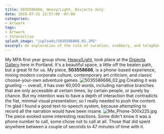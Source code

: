 ```yaml
---
title: 5035586666, Heavy/Light, Disjecta July
date: 2019-07-31 13:57:00 -07:00
categories:
- Artwork
tags:
- Artwork
- Interactive
splash_image: "/uploads/5035586666_01.JPG"
excerpt: An exploration of the role of curation, snobbery, and telephones in the gallery.
---
```

My MFA first year group show, [Heavy/Light](https://web.archive.org/web/20141229073401/http://heavy-light.com/), took place at the [Disjecta Gallery](http://disjecta.org/) here in Portland. It's a beautiful space, a little off the beaten path, but a great fit for us.
My piece, **503558666**, is a phone-based experience, mixing modern corporate culture, contemporary art criticism, and classic choose-your-own adventure games.
![5035586666_02.jpg](/uploads/5035586666_02.jpg)
Creating it was grueling -- overall, it has over 60,000 words, including narrative branches that are only accessible at certain times, by certain people, or purely by chance. But my intention was to have a depth of interaction that contradicts the flat, minimal visual presentation; so I really needed to push the content. I'm glad I found a good text-to-speech system, because attempting to record all the narration would have been insane.
![Me_Phone-300x225.jpg](/uploads/Me_Phone-300x225.jpg)
The piece evoked some interesting reactions. Some didn't know it was a phone number to call, some chose not to call at all. Those that did spent anywhere between a couple of seconds to 47 minutes of time with it.